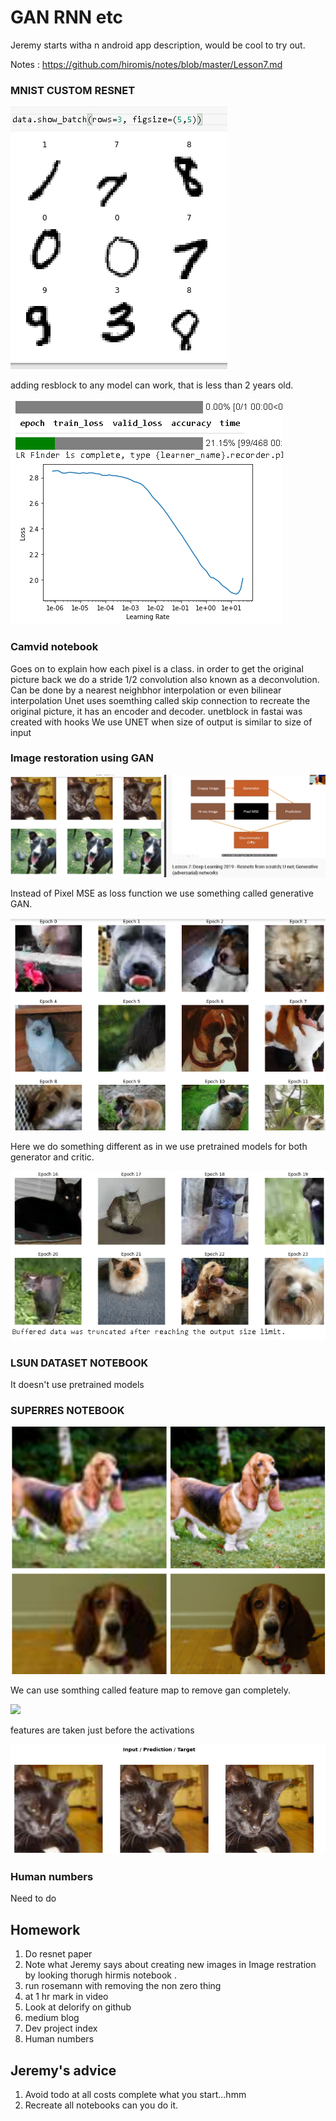 # GAN RNN etc

Jeremy starts witha n android app description, would be cool to try out.

Notes : https://github.com/hiromis/notes/blob/master/Lesson7.md

### MNIST CUSTOM RESNET

![](mnist_data.png)

adding resblock to any model can work, that is less than 2 years old.

![](mnist_lr.png)

### Camvid notebook

Goes on to explain how each pixel is a class.
in order to get the original picture back we do a stride 1/2 convolution also known as a deconvolution. Can be done by a nearest neighbhor interpolation or even bilinear interpolation
Unet uses soemthing called skip connection to recreate the original picture, it has an encoder and decoder.
unetblock in fastai was created with hooks
We use UNET when size of output is similar to size of input

### Image restoration using GAN

![](gan.png)

Instead of Pixel MSE as loss function we use something called generative GAN.

![](gan_gen_1.png)

Here we do something different as in we use pretrained models for both generator and critic.

![](gan_gen_2.png)

### LSUN DATASET NOTEBOOK

It doesn't use pretrained models

### SUPERRES NOTEBOOK

![](superres_data.png)

We can use somthing called feature map to remove gan 
completely.

![](superres_loss.png)

features are taken just before the activations

![](superres_initial_run.png)

### Human numbers

Need to do

## Homework

1. Do resnet paper
2. Note what Jeremy says about creating new images in Image restration by looking thorugh hirmis notebook .
3. run rosemann with removing the non zero thing
4. at 1 hr mark in video
5. Look at delorify on github
6. medium blog
7. Dev project index
8. Human numbers

## Jeremy's advice

1. Avoid todo at all costs complete what you start...hmm
2. Recreate all notebooks can you do it.
